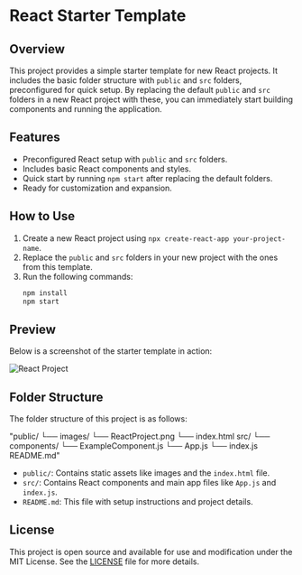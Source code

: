 # React Starter Template

## Overview
This project provides a simple starter template for new React projects. It includes the basic folder structure with `public` and `src` folders, preconfigured for quick setup. By replacing the default `public` and `src` folders in a new React project with these, you can immediately start building components and running the application.

## Features
- Preconfigured React setup with `public` and `src` folders.
- Includes basic React components and styles.
- Quick start by running `npm start` after replacing the default folders.
- Ready for customization and expansion.

## How to Use
1. Create a new React project using `npx create-react-app your-project-name`.
2. Replace the `public` and `src` folders in your new project with the ones from this template.
3. Run the following commands:
   ```bash
   npm install
   npm start

## Preview
Below is a screenshot of the starter template in action:

![React Project](public/images/ReactProject.png)

## Folder Structure
The folder structure of this project is as follows:

"public/
  └── images/
      └── ReactProject.png
  └── index.html
src/
  └── components/
      └── ExampleComponent.js
  └── App.js
  └── index.js
README.md"

- `public/`: Contains static assets like images and the `index.html` file.
- `src/`: Contains React components and main app files like `App.js` and `index.js`.
- `README.md`: This file with setup instructions and project details.


## License
This project is open source and available for use and modification under the MIT License. See the [LICENSE](LICENSE) file for more details.

